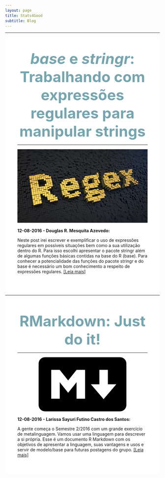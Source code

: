 ```yaml
---
layout: page
title: Stats4Good
subtitle: Blog
---
```


***

<div style="background-color:#ffffff; border-color:#000000; vertical-align: middle; padding:40px 40px;">

<center><font size="8" color="#76a5af"><b><i>base</i> e <i>stringr</i>: Trabalhando com expressões regulares para manipular strings</b></font></center>

***

<center><img src="/blog_posts/02-09-2016/regex.jpg" Markdown></center>

**12-08-2016 - Douglas R. Mesquita Azevedo:**

Neste post irei escrever e exemplificar o uso de expressões regulares em possíveis situações bem como a sua utilização dentro do R. Para isso escolhi apresentar o pacote stringr além de algumas funções básicas contidas na base do R (base). Para conhecer a potencialidade das funções do pacote stringr e do base é necessário um bom conhecimento a respeito de expressões regulares. [[Leia mais]](/blog_posts/02-09-2016/stringr_regex)
</div>

***

<div style="background-color:#ffffff; border-color:#000000; vertical-align: middle; padding:40px 40px;">

<center><font size="8" color="#76a5af"><b>RMarkdown: Just do it!</b></font></center>

***

<center><img src="/blog_posts/12-08-2016/markdown.png" Markdown></center>

**12-08-2016 - Larissa Sayuri Futino Castro dos Santos:**

A gente começa o Semestre 2/2016 com um grande exercício de metalinguagem. Vamos usar uma linguagem para descrever a si própria. Esse é um documento R Markdown com os objetivos de apresentar a linguagem, suas vantagens e usos e servir de modelo/base para futuras postagens do grupo. [[Leia mais]](/blog_posts/12-08-2016/RMarkdown)
</div>



